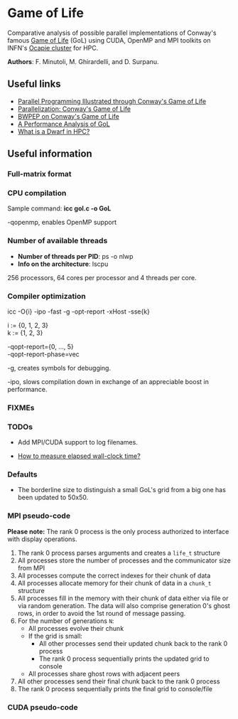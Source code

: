 # Game of Life

Comparative analysis of possible parallel implementations of Conway's famous [Game of Life](https://en.wikipedia.org/wiki/Conway%27s_Game_of_Life) (GoL) using CUDA, OpenMP and MPI toolkits on INFN's [Ocapie cluster](https://web.ge.infn.it/calcolo/joomla/2-uncategorised/106-farm-hpc-ocapie) for HPC.

**Authors**: F. Minutoli, M. Ghirardelli, and D. Surpanu.

## Useful links

- [Parallel Programming Illustrated through Conway's Game of Life](https://tcpp.cs.gsu.edu/curriculum/?q=system/files/ch10.pdf)
- [Parallelization: Conway's Game of Life](http://www.shodor.org/media/content/petascale/materials/UPModules/GameOfLife/Life_Module_Document_pdf.pdf)
- [BWPEP on Conway's Game of Life](http://shodor.org/petascale/materials/UPModules/exercises/Game_of_Life/)
- [A Performance Analysis of GoL](https://arxiv.org/pdf/1209.4408.pdf)
- [What is a Dwarf in HPC?](https://www5.in.tum.de/lehre/vorlesungen/hpc/WS15/structured.pdf)

## Useful information

### Full-matrix format

### CPU compilation

Sample command: **icc gol.c -o GoL**

-qopenmp, enables OpenMP support

### Number of available threads

- **Number of threads per PID**: ps -o nlwp <pid>
- **Info on the architecture**: lscpu

256 processors, 64 cores per processor and 4 threads per core.

### Compiler optimization

icc -O{i} -ipo -fast -g -opt-report -xHost -sse{k}  

i := {0, 1, 2, 3}  
k := {1, 2, 3}

-qopt-report={0, ..., 5}  
-qopt-report-phase=vec

-g, creates symbols for debugging.

-ipo, slows compilation down in exchange of an appreciable boost in performance.

### FIXMEs

### TODOs

- Add MPI/CUDA support to log filenames.

- [How to measure elapsed wall-clock time?](https://stackoverflow.com/questions/12392278/measure-time-in-linux-time-vs-clock-vs-getrusage-vs-clock-gettime-vs-gettimeof)

### Defaults

- The borderline size to distinguish a small GoL's grid from a big one has been updated to $50$x$50$.

### MPI pseudo-code

**Please note:** The rank 0 process is the only process authorized to interface with display operations.

1. The rank 0 process parses arguments and creates a `life_t` structure
2. All processes store the number of processes and the communicator size from MPI
3. All processes compute the correct indexes for their chunk of data
4. All processes allocate memory for their chunk of data in a `chunk_t` structure
5. All processes fill in the memory with their chunk of data either via file or via random generation. The data will also comprise generation 0's ghost rows, in order to avoid the 1st round of message passing.
6. For the number of generations `N`:
    - All processes evolve their chunk
    - If the grid is small:
        - All other processes send their updated chunk back to the rank 0 process
        - The rank 0 process sequentially prints the updated grid to console
    - All processes share ghost rows with adjacent peers
7. All other processes send their final chunk back to the rank 0 process
8. The rank 0 process sequentially prints the final grid to console/file

### CUDA pseudo-code
